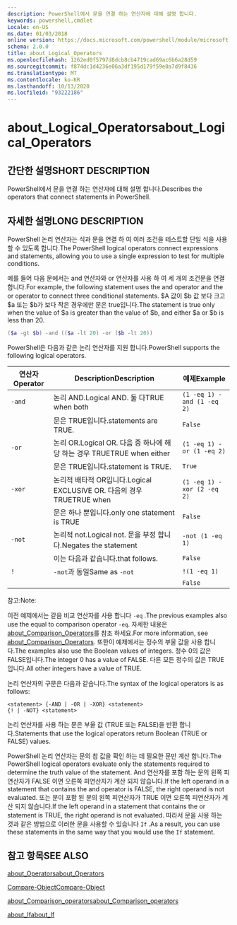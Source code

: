 ```yaml
---
description: PowerShell에서 문을 연결 하는 연산자에 대해 설명 합니다.
keywords: powershell,cmdlet
Locale: en-US
ms.date: 01/03/2018
online version: https://docs.microsoft.com/powershell/module/microsoft.powershell.core/about/about_logical_operators?view=powershell-7&WT.mc_id=ps-gethelp
schema: 2.0.0
title: about_Logical_Operators
ms.openlocfilehash: 1262ed0f5797d8dcb8cb4719cad69ac6b6a28d59
ms.sourcegitcommit: f874dc1d4236e06a3df195d179f59e0a7d9f8436
ms.translationtype: MT
ms.contentlocale: ko-KR
ms.lasthandoff: 10/13/2020
ms.locfileid: "93222186"
---
```

# <a name="about_logical_operators"></a><span data-ttu-id="8cc8b-104">about_Logical_Operators</span><span class="sxs-lookup"><span data-stu-id="8cc8b-104">about_Logical_Operators</span></span>

## <a name="short-description"></a><span data-ttu-id="8cc8b-105">간단한 설명</span><span class="sxs-lookup"><span data-stu-id="8cc8b-105">SHORT DESCRIPTION</span></span>
<span data-ttu-id="8cc8b-106">PowerShell에서 문을 연결 하는 연산자에 대해 설명 합니다.</span><span class="sxs-lookup"><span data-stu-id="8cc8b-106">Describes the operators that connect statements in PowerShell.</span></span>

## <a name="long-description"></a><span data-ttu-id="8cc8b-107">자세한 설명</span><span class="sxs-lookup"><span data-stu-id="8cc8b-107">LONG DESCRIPTION</span></span>

<span data-ttu-id="8cc8b-108">PowerShell 논리 연산자는 식과 문을 연결 하 여 여러 조건을 테스트할 단일 식을 사용할 수 있도록 합니다.</span><span class="sxs-lookup"><span data-stu-id="8cc8b-108">The PowerShell logical operators connect expressions and statements, allowing you to use a single expression to test for multiple conditions.</span></span>

<span data-ttu-id="8cc8b-109">예를 들어 다음 문에서는 and 연산자와 or 연산자를 사용 하 여 세 개의 조건문을 연결 합니다.</span><span class="sxs-lookup"><span data-stu-id="8cc8b-109">For example, the following statement uses the and operator and the or operator to connect three conditional statements.</span></span> <span data-ttu-id="8cc8b-110">$A 값이 $b 값 보다 크고 $a 또는 $b가 보다 작은 경우에만 문은 true입니다.</span><span class="sxs-lookup"><span data-stu-id="8cc8b-110">The statement is true only when the value of $a is greater than the value of $b, and either $a or $b is less than</span></span>
20.

```powershell
($a -gt $b) -and (($a -lt 20) -or ($b -lt 20))
```

<span data-ttu-id="8cc8b-111">PowerShell은 다음과 같은 논리 연산자를 지원 합니다.</span><span class="sxs-lookup"><span data-stu-id="8cc8b-111">PowerShell supports the following logical operators.</span></span>

|<span data-ttu-id="8cc8b-112">연산자</span><span class="sxs-lookup"><span data-stu-id="8cc8b-112">Operator</span></span>|<span data-ttu-id="8cc8b-113">Description</span><span class="sxs-lookup"><span data-stu-id="8cc8b-113">Description</span></span>                        |<span data-ttu-id="8cc8b-114">예제</span><span class="sxs-lookup"><span data-stu-id="8cc8b-114">Example</span></span>                   |
|--------|-----------------------------------|--------------------------|
|`-and`  |<span data-ttu-id="8cc8b-115">논리 AND.</span><span class="sxs-lookup"><span data-stu-id="8cc8b-115">Logical AND.</span></span> <span data-ttu-id="8cc8b-116">둘 다</span><span class="sxs-lookup"><span data-stu-id="8cc8b-116">TRUE when both</span></span>        |`(1 -eq 1) -and (1 -eq 2)`|
|        |<span data-ttu-id="8cc8b-117">문은 TRUE입니다.</span><span class="sxs-lookup"><span data-stu-id="8cc8b-117">statements are TRUE.</span></span>               |`False`                   |
|`-or`   |<span data-ttu-id="8cc8b-118">논리 OR.</span><span class="sxs-lookup"><span data-stu-id="8cc8b-118">Logical OR.</span></span> <span data-ttu-id="8cc8b-119">다음 중 하나에 해당 하는 경우 TRUE</span><span class="sxs-lookup"><span data-stu-id="8cc8b-119">TRUE when either</span></span>       |`(1 -eq 1) -or (1 -eq 2)` |
|        |<span data-ttu-id="8cc8b-120">문은 TRUE입니다.</span><span class="sxs-lookup"><span data-stu-id="8cc8b-120">statement is TRUE.</span></span>                 |`True`                    |
|`-xor`  |<span data-ttu-id="8cc8b-121">논리적 배타적 OR입니다.</span><span class="sxs-lookup"><span data-stu-id="8cc8b-121">Logical EXCLUSIVE OR.</span></span> <span data-ttu-id="8cc8b-122">다음의 경우 TRUE</span><span class="sxs-lookup"><span data-stu-id="8cc8b-122">TRUE when</span></span>    |`(1 -eq 1) -xor (2 -eq 2)`|
|        |<span data-ttu-id="8cc8b-123">문은 하나 뿐입니다.</span><span class="sxs-lookup"><span data-stu-id="8cc8b-123">only one statement is TRUE</span></span>         |`False`                   |
|`-not`  |<span data-ttu-id="8cc8b-124">논리적 not.</span><span class="sxs-lookup"><span data-stu-id="8cc8b-124">Logical not.</span></span> <span data-ttu-id="8cc8b-125">문을 부정 합니다.</span><span class="sxs-lookup"><span data-stu-id="8cc8b-125">Negates the statement</span></span> |`-not (1 -eq 1)`          |
|        |<span data-ttu-id="8cc8b-126">이는 다음과 같습니다.</span><span class="sxs-lookup"><span data-stu-id="8cc8b-126">that follows.</span></span>                      |`False`                   |
|`!`     |<span data-ttu-id="8cc8b-127">`-not`과 동일</span><span class="sxs-lookup"><span data-stu-id="8cc8b-127">Same as `-not`</span></span>                     |`!(1 -eq 1)`              |
|        |                                   |`False`                   |

 <span data-ttu-id="8cc8b-128">참고:</span><span class="sxs-lookup"><span data-stu-id="8cc8b-128">Note:</span></span>

<span data-ttu-id="8cc8b-129">이전 예제에서는 같음 비교 연산자를 사용 합니다 `-eq` .</span><span class="sxs-lookup"><span data-stu-id="8cc8b-129">The previous examples also use the equal to comparison operator `-eq`.</span></span> <span data-ttu-id="8cc8b-130">자세한 내용은 [about_Comparison_Operators](about_Comparison_Operators.md)를 참조 하세요.</span><span class="sxs-lookup"><span data-stu-id="8cc8b-130">For more information, see [about_Comparison_Operators](about_Comparison_Operators.md).</span></span> <span data-ttu-id="8cc8b-131">또한이 예제에서는 정수의 부울 값을 사용 합니다.</span><span class="sxs-lookup"><span data-stu-id="8cc8b-131">The examples also use the Boolean values of integers.</span></span> <span data-ttu-id="8cc8b-132">정수 0의 값은 FALSE입니다.</span><span class="sxs-lookup"><span data-stu-id="8cc8b-132">The integer 0 has a value of FALSE.</span></span> <span data-ttu-id="8cc8b-133">다른 모든 정수의 값은 TRUE입니다.</span><span class="sxs-lookup"><span data-stu-id="8cc8b-133">All other integers have a value of TRUE.</span></span>

<span data-ttu-id="8cc8b-134">논리 연산자의 구문은 다음과 같습니다.</span><span class="sxs-lookup"><span data-stu-id="8cc8b-134">The syntax of the logical operators is as follows:</span></span>

```
<statement> {-AND | -OR | -XOR} <statement>
{! | -NOT} <statement>
```

<span data-ttu-id="8cc8b-135">논리 연산자를 사용 하는 문은 부울 값 (TRUE 또는 FALSE)을 반환 합니다.</span><span class="sxs-lookup"><span data-stu-id="8cc8b-135">Statements that use the logical operators return Boolean (TRUE or FALSE) values.</span></span>

<span data-ttu-id="8cc8b-136">PowerShell 논리 연산자는 문의 참 값을 확인 하는 데 필요한 문만 계산 합니다.</span><span class="sxs-lookup"><span data-stu-id="8cc8b-136">The PowerShell logical operators evaluate only the statements required to determine the truth value of the statement.</span></span> <span data-ttu-id="8cc8b-137">And 연산자를 포함 하는 문의 왼쪽 피연산자가 FALSE 이면 오른쪽 피연산자가 계산 되지 않습니다.</span><span class="sxs-lookup"><span data-stu-id="8cc8b-137">If the left operand in a statement that contains the and operator is FALSE, the right operand is not evaluated.</span></span>
<span data-ttu-id="8cc8b-138">또는 문이 포함 된 문의 왼쪽 피연산자가 TRUE 이면 오른쪽 피연산자가 계산 되지 않습니다.</span><span class="sxs-lookup"><span data-stu-id="8cc8b-138">If the left operand in a statement that contains the or statement is TRUE, the right operand is not evaluated.</span></span> <span data-ttu-id="8cc8b-139">따라서 문을 사용 하는 것과 같은 방법으로 이러한 문을 사용할 수 있습니다 `If` .</span><span class="sxs-lookup"><span data-stu-id="8cc8b-139">As a result, you can use these statements in the same way that you would use the `If` statement.</span></span>

## <a name="see-also"></a><span data-ttu-id="8cc8b-140">참고 항목</span><span class="sxs-lookup"><span data-stu-id="8cc8b-140">SEE ALSO</span></span>

[<span data-ttu-id="8cc8b-141">about_Operators</span><span class="sxs-lookup"><span data-stu-id="8cc8b-141">about_Operators</span></span>](about_Operators.md)

[<span data-ttu-id="8cc8b-142">Compare-Object</span><span class="sxs-lookup"><span data-stu-id="8cc8b-142">Compare-Object</span></span>](xref:Microsoft.PowerShell.Utility.Compare-Object)

[<span data-ttu-id="8cc8b-143">about_Comparison_operators</span><span class="sxs-lookup"><span data-stu-id="8cc8b-143">about_Comparison_operators</span></span>](about_Comparison_Operators.md)

[<span data-ttu-id="8cc8b-144">about_If</span><span class="sxs-lookup"><span data-stu-id="8cc8b-144">about_If</span></span>](about_If.md)
